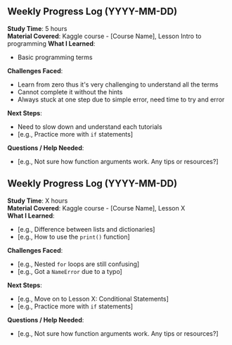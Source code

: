 ## Weekly Progress Log (YYYY-MM-DD)

**Study Time**: 5 hours  
**Material Covered**: Kaggle course - [Course Name], Lesson Intro to programming
**What I Learned**:
- Basic programming terms

**Challenges Faced**:
- Learn from zero thus it's very challenging to understand all the terms
- Cannot complete it without the hints
- Always stuck at one step due to simple error, need time to try and error

**Next Steps**:
- Need to slow down and understand each tutorials
- [e.g., Practice more with `if` statements]

**Questions / Help Needed**:
- [e.g., Not sure how function arguments work. Any tips or resources?]


## Weekly Progress Log (YYYY-MM-DD)

**Study Time**: X hours  
**Material Covered**: Kaggle course - [Course Name], Lesson X  
**What I Learned**:
- [e.g., Difference between lists and dictionaries]
- [e.g., How to use the `print()` function]

**Challenges Faced**:
- [e.g., Nested `for` loops are still confusing]
- [e.g., Got a `NameError` due to a typo]

**Next Steps**:
- [e.g., Move on to Lesson X: Conditional Statements]
- [e.g., Practice more with `if` statements]

**Questions / Help Needed**:
- [e.g., Not sure how function arguments work. Any tips or resources?]
